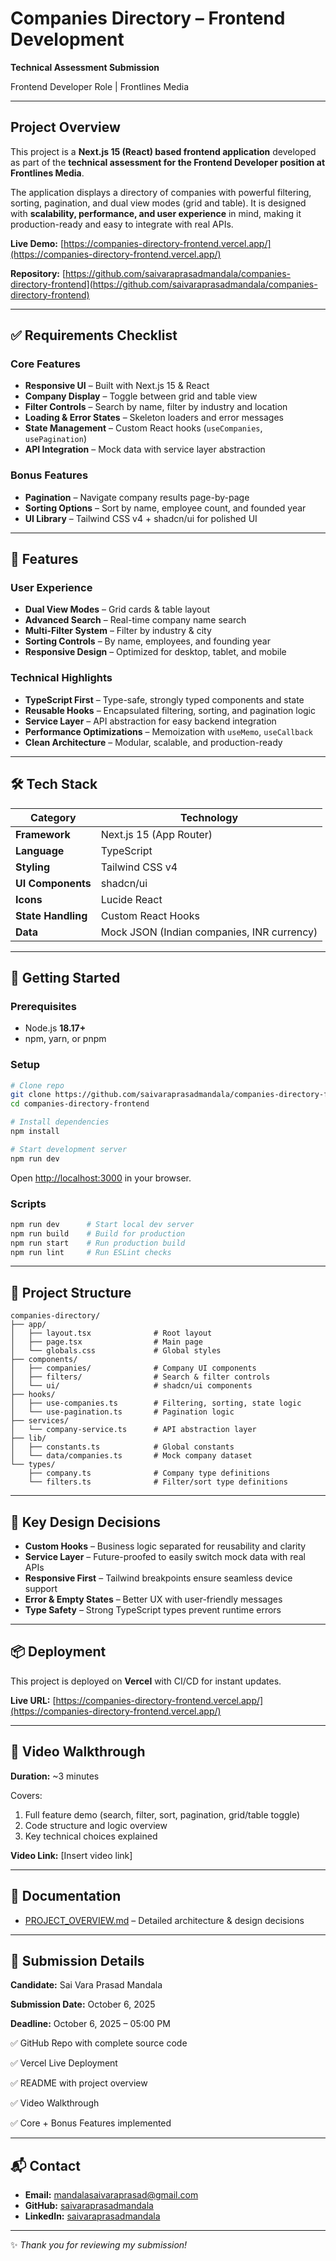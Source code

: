# Companies Directory – Frontend Development

**Technical Assessment Submission**

Frontend Developer Role | Frontlines Media

---

## Project Overview

This project is a **Next.js 15 (React) based frontend application** developed as part of the **technical assessment for the Frontend Developer position at Frontlines Media**.

The application displays a directory of companies with powerful filtering, sorting, pagination, and dual view modes (grid and table). It is designed with **scalability, performance, and user experience** in mind, making it production-ready and easy to integrate with real APIs.

**Live Demo:** [https://companies-directory-frontend.vercel.app/](https://companies-directory-frontend.vercel.app/)

**Repository:** [https://github.com/saivaraprasadmandala/companies-directory-frontend](https://github.com/saivaraprasadmandala/companies-directory-frontend)

---

## ✅ Requirements Checklist

### Core Features

* **Responsive UI** – Built with Next.js 15 & React
* **Company Display** – Toggle between grid and table view
* **Filter Controls** – Search by name, filter by industry and location
* **Loading & Error States** – Skeleton loaders and error messages
* **State Management** – Custom React hooks (`useCompanies`, `usePagination`)
* **API Integration** – Mock data with service layer abstraction

### Bonus Features

* **Pagination** – Navigate company results page-by-page
* **Sorting Options** – Sort by name, employee count, and founded year
* **UI Library** – Tailwind CSS v4 + shadcn/ui for polished UI

---

## 🌟 Features

### User Experience

* **Dual View Modes** – Grid cards & table layout
* **Advanced Search** – Real-time company name search
* **Multi-Filter System** – Filter by industry & city
* **Sorting Controls** – By name, employees, and founding year
* **Responsive Design** – Optimized for desktop, tablet, and mobile

### Technical Highlights

* **TypeScript First** – Type-safe, strongly typed components and state
* **Reusable Hooks** – Encapsulated filtering, sorting, and pagination logic
* **Service Layer** – API abstraction for easy backend integration
* **Performance Optimizations** – Memoization with `useMemo`, `useCallback`
* **Clean Architecture** – Modular, scalable, and production-ready

---

## 🛠️ Tech Stack

| Category           | Technology                                 |
| ------------------ | ------------------------------------------ |
| **Framework**      | Next.js 15 (App Router)                    |
| **Language**       | TypeScript                                 |
| **Styling**        | Tailwind CSS v4                            |
| **UI Components**  | shadcn/ui                                  |
| **Icons**          | Lucide React                               |
| **State Handling** | Custom React Hooks                         |
| **Data**           | Mock JSON (Indian companies, INR currency) |

---

## 🚀 Getting Started

### Prerequisites

* Node.js **18.17+**
* npm, yarn, or pnpm

### Setup

```bash
# Clone repo
git clone https://github.com/saivaraprasadmandala/companies-directory-frontend
cd companies-directory-frontend

# Install dependencies
npm install

# Start development server
npm run dev
```

Open [http://localhost:3000](http://localhost:3000) in your browser.

### Scripts

```bash
npm run dev      # Start local dev server
npm run build    # Build for production
npm run start    # Run production build
npm run lint     # Run ESLint checks
```

---

## 📂 Project Structure

```
companies-directory/
├── app/
│   ├── layout.tsx              # Root layout
│   ├── page.tsx                # Main page
│   └── globals.css             # Global styles
├── components/
│   ├── companies/              # Company UI components
│   ├── filters/                # Search & filter controls
│   └── ui/                     # shadcn/ui components
├── hooks/
│   ├── use-companies.ts        # Filtering, sorting, state logic
│   └── use-pagination.ts       # Pagination logic
├── services/
│   └── company-service.ts      # API abstraction layer
├── lib/
│   ├── constants.ts            # Global constants
│   └── data/companies.ts       # Mock company dataset
└── types/
    ├── company.ts              # Company type definitions
    └── filters.ts              # Filter/sort type definitions
```

---

## 🔑 Key Design Decisions

* **Custom Hooks** – Business logic separated for reusability and clarity
* **Service Layer** – Future-proofed to easily switch mock data with real APIs
* **Responsive First** – Tailwind breakpoints ensure seamless device support
* **Error & Empty States** – Better UX with user-friendly messages
* **Type Safety** – Strong TypeScript types prevent runtime errors

---

## 📦 Deployment

This project is deployed on **Vercel** with CI/CD for instant updates.

**Live URL:** [https://companies-directory-frontend.vercel.app/](https://companies-directory-frontend.vercel.app/)

---

## 🎥 Video Walkthrough

**Duration:** ~3 minutes

Covers:

1. Full feature demo (search, filter, sort, pagination, grid/table toggle)
2. Code structure and logic overview
3. Key technical choices explained

**Video Link:** [Insert video link]

---

## 📑 Documentation

* [PROJECT_OVERVIEW.md](./PROJECT_OVERVIEW.md) – Detailed architecture & design decisions

---

## 📌 Submission Details

**Candidate:** Sai Vara Prasad Mandala

**Submission Date:** October 6, 2025

**Deadline:** October 6, 2025 – 05:00 PM

✅ GitHub Repo with complete source code

✅ Vercel Live Deployment

✅ README with project overview

✅ Video Walkthrough

✅ Core + Bonus Features implemented

---

## 📬 Contact

* **Email:** [mandalasaivaraprasad@gmail.com](mailto:mandalasaivaraprasad@gmail.com)
* **GitHub:** [saivaraprasadmandala](https://github.com/saivaraprasadmandala)
* **LinkedIn:** [saivaraprasadmandala](https://linkedin.com/in/saivaraprasadmandala)

---

✨ *Thank you for reviewing my submission!*
